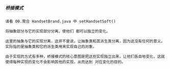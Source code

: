##### 桥接模式

    请看 00.聚合 HandsetBrand.java 中 setHandsetSoft() 
    
    将抽象部分与它的实现部分分离，使他们 都可以独立的变化。

    这里的抽象与它的实现分离，这并不是说，让抽象类和其派生类分离，因为这没有任何的意义。实际指的是抽象类和它的派生类用来实现自己的对象。

    由于实现的方式有多种，桥接模式的核心意图是把这些实现独立出来，让他们各自地变化，这就使得每种实现的变化不会影响其他的实现，从而达到 对应变化的目的。